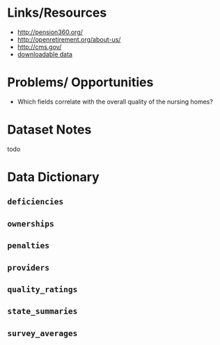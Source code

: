 # Links/Resources
 + http://pension360.org/
 + http://openretirement.org/about-us/
 + http://cms.gov/
 + [downloadable data](https://data.medicare.gov/data/nursing-home-compare)

# Problems/ Opportunities
 + Which fields correlate with the overall quality of the nursing homes?

# Dataset Notes

todo

# Data Dictionary

## `deficiencies`

## `ownerships`

## `penalties`

## `providers`

## `quality_ratings`

## `state_summaries`

## `survey_averages`